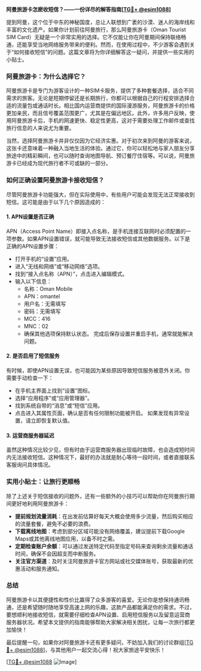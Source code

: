 **阿曼旅游卡怎麽收短信？——一份详尽的解答指南[[TG💪+ @esim1088](https://t.me/s/esim1088)]**

提到阿曼，这个位于中东的神秘国度，总让人联想到广袤的沙漠、迷人的海岸线和丰富的文化遗产。如果你计划前往阿曼旅行，那么阿曼旅游卡（Oman Tourist SIM Card）无疑是一个非常实用的选择。它不仅能让你在阿曼期间保持联络畅通，还能享受当地网络服务带来的便利。然而，在使用过程中，不少游客会遇到关于“如何接收短信”的问题。这篇文章将为你详细解答这一疑问，并提供一些实用的小贴士。

### 阿曼旅游卡：为什么选择它？

阿曼旅游卡是专门为游客设计的一种SIM卡服务，提供了多种套餐选择，适合不同需求的旅客。无论是短期停留还是长期旅行，你都可以根据自己的行程安排选择合适的流量包或通话时长。相比国内运营商提供的国际漫游服务，阿曼旅游卡的价格更加亲民，而且信号覆盖范围更广，尤其是在偏远地区。此外，许多用户反映，使用阿曼旅游卡后，手机的网速更快、稳定性更高，这对于需要处理工作邮件或查找旅行信息的人来说尤为重要。

当然，选择阿曼旅游卡并非仅仅因为它经济实惠。对于初次来到阿曼的游客来说，这张卡还意味着一种融入当地生活的体验。通过它，你可以轻松地与家人朋友分享旅途中的精彩瞬间，也可以随时查询地图导航、预订餐厅住宿等。可以说，阿曼旅游卡已经成为现代旅行者不可或缺的一部分。

### 如何正确设置阿曼旅游卡接收短信？

尽管阿曼旅游卡功能强大，但在实际使用中，有些用户可能会发现无法正常接收到短信。这可能是由于以下几个原因造成的：

#### 1. **APN设置是否正确**
APN（Access Point Name）即接入点名称，是手机连接互联网时必须配置的一项参数。如果APN设置错误，就可能导致无法接收短信或其他数据服务。以下是正确的APN设置步骤：
- 打开手机的“设置”应用。
- 进入“无线和网络”或“移动网络”选项。
- 找到“接入点名称（APN）”，点击进入编辑模式。
- 输入以下信息：
  - 名称：Oman Mobile
  - APN：omantel
  - 用户名：无需填写
  - 密码：无需填写
  - MCC：416
  - MNC：02
  - 确保其他选项保持默认状态。
完成后保存设置并重启手机，通常就能解决问题。

#### 2. **是否启用了短信服务**
有时候，即使APN设置无误，也可能因为某些原因导致短信服务被意外关闭。你需要手动检查一下：
- 在手机主界面上找到“设置”图标。
- 选择“应用程序”或“应用管理器”。
- 找到系统自带的“消息”或“短信”应用。
- 点击进入其属性页面，确认是否有任何限制功能被开启。
如果发现有异常设置，请立即恢复默认值。

#### 3. **运营商服务器延迟**
虽然这种情况比较少见，但有时由于运营商服务器出现临时故障，也会造成短时间内无法接收短信。这种情况下，最好的办法就是耐心等待一段时间，或者直接联系客服询问具体情况。

### 实用小贴士：让旅行更顺畅

除了上述关于短信接收的问题外，还有一些额外的小技巧可以帮助你在阿曼旅行期间更好地利用阿曼旅游卡：

- **提前规划流量消耗**：在出发前估算好每天大概会使用多少流量，然后购买相应的流量套餐，避免不必要的浪费。
- **下载离线地图**：考虑到部分区域可能没有网络覆盖，建议提前下载Google Maps或其他离线地图应用，以备不时之需。
- **定期检查账户余额**：可以通过发送特定代码至指定号码来查询剩余流量和通话时间，确保不会因超支而中断服务。
- **关注官方渠道**：及时关注阿曼旅游卡官方网站或社交媒体账号，获取最新的优惠活动和服务通知。

### 总结

阿曼旅游卡以其便捷性和性价比赢得了众多游客的喜爱。无论你是想保持通讯畅通，还是希望随时随地享受高速上网的乐趣，这款产品都能满足你的需求。不过，要想顺利地接收短信，就需要仔细检查APN设置、启用短信服务以及留意运营商服务器状况。希望本文提供的指南能够帮助大家解决相关困扰，让每一次旅行都更加愉快！

最后提醒一句，如果你对阿曼旅游卡还有更多疑问，不妨加入我们的讨论群组[[TG💪+ @esim1088](https://t.me/s/esim1088)]，与其他用户一起交流心得！祝大家旅途平安快乐！

[[TG💪+ @esim1088](https://t.me/s/esim1088) ![Image](https://i.postimg.cc/4NQfJmqS/Snipaste-2025-05-13-00-14-12.png)]
